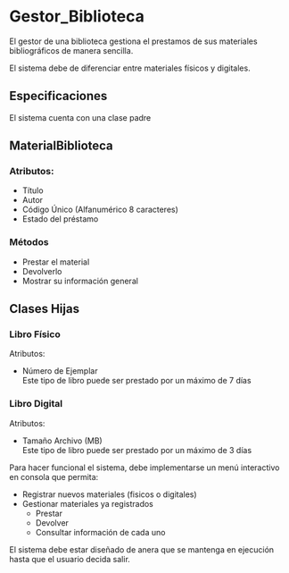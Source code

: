 # Gestor_Biblioteca

El gestor de una biblioteca gestiona el prestamos de sus materiales bibliográficos de manera sencilla. 

El sistema debe de diferenciar entre materiales físicos y digitales.

## Especificaciones

El sistema cuenta con una clase padre 
## **MaterialBiblioteca**
### Atributos:
* Título
* Autor
* Código Único (Alfanumérico 8 caracteres)
* Estado del préstamo
### Métodos
* Prestar el material
* Devolverlo
* Mostrar su información general

## Clases Hijas
### Libro Físico
Atributos:
* Número de Ejemplar\
Este tipo de libro puede ser prestado por un máximo de 7 días

### Libro Digital
Atributos:
* Tamaño Archivo (MB) \
Este tipo de libro puede ser prestado por un máximo de 3 días

Para hacer funcional el sistema, debe implementarse un menú interactivo en consola que permita:

* Registrar nuevos materiales (fisicos o digitales)
* Gestionar materiales ya registrados
    * Prestar
    * Devolver
    * Consultar información de cada uno

El sistema debe estar diseñado de  anera que se mantenga en ejecución hasta que el usuario decida salir. 